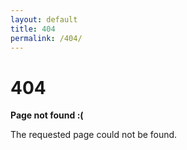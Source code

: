 ```yaml
---
layout: default 
title: 404
permalink: /404/
---
```


# 404

**Page not found :(**

The requested page could not be found.
